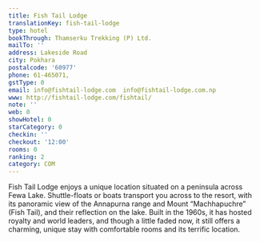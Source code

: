 ```yaml
---
title: Fish Tail Lodge
translationKey: fish-tail-lodge
type: hotel
bookThrough: Thamserku Trekking (P) Ltd.
mailTo: ''
address: Lakeside Road
city: Pokhara
postalcode: '60977'
phone: 61-465071,
gstType: 0
email: info@fishtail-lodge.com  info@fishtail-lodge.com.np
www: http://fishtail-lodge.com/fishtail/
note: ''
web: 0
showHotel: 0
starCategory: 0
checkin: ''
checkout: '12:00'
rooms: 0
ranking: 2
category: COM
---
```


Fish Tail Lodge enjoys a unique location situated on a peninsula across Fewa Lake. Shuttle-floats or boats transport you across to the resort, with its panoramic view of the Annapurna range and Mount “Machhapuchre” (Fish Tail), and their reflection on the lake. Built in the 1960s, it has hosted royalty and world leaders, and though a little faded now, it still offers a charming, unique stay with comfortable rooms and its terrific location.